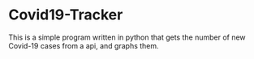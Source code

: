 # Covid19-Tracker
This is a simple program written in python that gets the number of new Covid-19 cases from a api, and graphs them.

